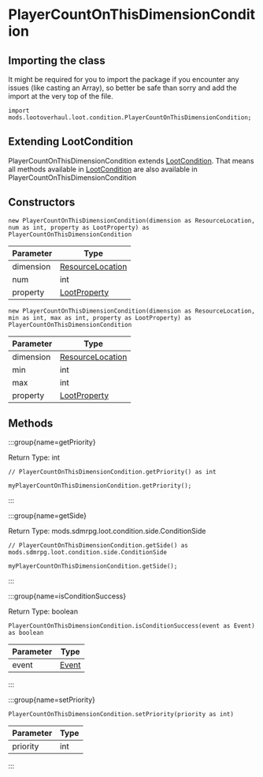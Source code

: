 # PlayerCountOnThisDimensionCondition

## Importing the class

It might be required for you to import the package if you encounter any issues (like casting an Array), so better be safe than sorry and add the import at the very top of the file.
```zenscript
import mods.lootoverhaul.loot.condition.PlayerCountOnThisDimensionCondition;
```


## Extending LootCondition

PlayerCountOnThisDimensionCondition extends [LootCondition](/mods/lootoverhaul/loot/condition/basic/LootCondition). That means all methods available in [LootCondition](/mods/lootoverhaul/loot/condition/basic/LootCondition) are also available in PlayerCountOnThisDimensionCondition

## Constructors


```zenscript
new PlayerCountOnThisDimensionCondition(dimension as ResourceLocation, num as int, property as LootProperty) as PlayerCountOnThisDimensionCondition
```
| Parameter |                            Type                            |
|-----------|------------------------------------------------------------|
| dimension | [ResourceLocation](/vanilla/api/resource/ResourceLocation) |
| num       | int                                                        |
| property  | [LootProperty](/mods/lootoverhaul/loot/LootProperty)       |



```zenscript
new PlayerCountOnThisDimensionCondition(dimension as ResourceLocation, min as int, max as int, property as LootProperty) as PlayerCountOnThisDimensionCondition
```
| Parameter |                            Type                            |
|-----------|------------------------------------------------------------|
| dimension | [ResourceLocation](/vanilla/api/resource/ResourceLocation) |
| min       | int                                                        |
| max       | int                                                        |
| property  | [LootProperty](/mods/lootoverhaul/loot/LootProperty)       |



## Methods

:::group{name=getPriority}

Return Type: int

```zenscript
// PlayerCountOnThisDimensionCondition.getPriority() as int

myPlayerCountOnThisDimensionCondition.getPriority();
```

:::

:::group{name=getSide}

Return Type: mods.sdmrpg.loot.condition.side.ConditionSide

```zenscript
// PlayerCountOnThisDimensionCondition.getSide() as mods.sdmrpg.loot.condition.side.ConditionSide

myPlayerCountOnThisDimensionCondition.getSide();
```

:::

:::group{name=isConditionSuccess}

Return Type: boolean

```zenscript
PlayerCountOnThisDimensionCondition.isConditionSuccess(event as Event) as boolean
```

| Parameter |              Type               |
|-----------|---------------------------------|
| event     | [Event](/forge/api/event/Event) |


:::

:::group{name=setPriority}

```zenscript
PlayerCountOnThisDimensionCondition.setPriority(priority as int)
```

| Parameter | Type |
|-----------|------|
| priority  | int  |


:::


